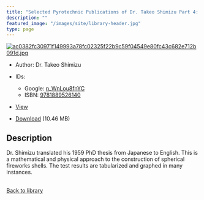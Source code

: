 ```yaml
---
title: "Selected Pyrotechnic Publications of Dr. Takeo Shimizu Part 4: The Design Criteria for Chrysanthemum Shells"
description: ""
featured_image: "/images/site/library-header.jpg"
type: page
---
```


<a href="https://drive.google.com/file/d/1DSmfAk-moiF8c_heK8OZnGGMxfqFOzZX/view" target="_blank">![ac0382fc30971f149993a78fc02325f22b9c59f04549e80fc43c682e712b091d.jpg](/images/library/ac0382fc30971f149993a78fc02325f22b9c59f04549e80fc43c682e712b091d.jpg)</a>
* Author: Dr. Takeo Shimizu
* IDs:
  * Google: <a href="https://books.google.com/books?id=n_WnLou8fnYC" target="_blank">n_WnLou8fnYC</a>
  * ISBN: <a href="https://www.worldcat.org/isbn/9781889526140" target="_blank">9781889526140</a>
* <a href="https://drive.google.com/file/d/1DSmfAk-moiF8c_heK8OZnGGMxfqFOzZX/view" target="_blank">View</a>

* [Download](https://drive.google.com/uc?export=download&id=1DSmfAk-moiF8c_heK8OZnGGMxfqFOzZX) (10.46 MB)

## Description<div>
<p>Dr. Shimizu translated his 1959 PhD thesis from Japanese to English. This is a mathematical and physical approach to the construction of spherical fireworks shells. The test results are tabularized and graphed in many instances.</p></div>

<br />[Back to library](/library/)
